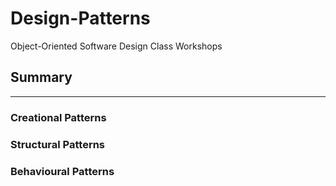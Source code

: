 # Design-Patterns
Object-Oriented Software Design Class Workshops

## Summary
___

### Creational Patterns

### Structural Patterns

### Behavioural Patterns